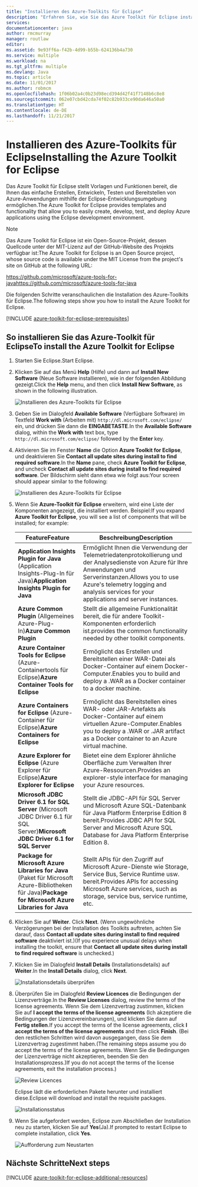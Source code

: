 ```yaml
---
title: "Installieren des Azure-Toolkits für Eclipse"
description: "Erfahren Sie, wie Sie das Azure Toolkit für Eclipse installieren."
services: 
documentationcenter: java
author: rmcmurray
manager: routlaw
editor: 
ms.assetid: 9e93ff6a-f42b-4d99-b55b-624136b4a730
ms.service: multiple
ms.workload: na
ms.tgt_pltfrm: multiple
ms.devlang: Java
ms.topic: article
ms.date: 11/01/2017
ms.author: robmcm
ms.openlocfilehash: 1f06b02a4c0b23d98ecd394d42f41f7148b6c8e8
ms.sourcegitcommit: 062e07cbd42cda74f02c82b933ce90da646a50a0
ms.translationtype: HT
ms.contentlocale: de-DE
ms.lasthandoff: 11/21/2017
---
```

# <a name="installing-the-azure-toolkit-for-eclipse"></a><span data-ttu-id="c6822-103">Installieren des Azure-Toolkits für Eclipse</span><span class="sxs-lookup"><span data-stu-id="c6822-103">Installing the Azure Toolkit for Eclipse</span></span>

<span data-ttu-id="c6822-104">Das Azure Toolkit für Eclipse stellt Vorlagen und Funktionen bereit, die Ihnen das einfache Erstellen, Entwickeln, Testen und Bereitstellen von Azure-Anwendungen mithilfe der Eclipse-Entwicklungsumgebung ermöglichen.</span><span class="sxs-lookup"><span data-stu-id="c6822-104">The Azure Toolkit for Eclipse provides templates and functionality that allow you to easily create, develop, test, and deploy Azure applications using the Eclipse development environment.</span></span>

> [!NOTE] 
> 
> <span data-ttu-id="c6822-105">Das Azure Toolkit für Eclipse ist ein Open-Source-Projekt, dessen Quellcode unter der MIT-Lizenz auf der GitHub-Website des Projekts verfügbar ist:</span><span class="sxs-lookup"><span data-stu-id="c6822-105">The Azure Toolkit for Eclipse is an Open Source project, whose source code is available under the MIT License from the project's site on GitHub at the following URL:</span></span> 
> 
> <span data-ttu-id="c6822-106"><https://github.com/microsoft/azure-tools-for-java></span><span class="sxs-lookup"><span data-stu-id="c6822-106"><https://github.com/microsoft/azure-tools-for-java></span></span> 
> 

<span data-ttu-id="c6822-107">Die folgenden Schritte veranschaulichen die Installation des Azure-Toolkits für Eclipse.</span><span class="sxs-lookup"><span data-stu-id="c6822-107">The following steps show you how to install the Azure Toolkit for Eclipse.</span></span>

[!INCLUDE [azure-toolkit-for-eclipse-prerequisites](../includes/azure-toolkit-for-eclipse-prerequisites.md)]

## <a name="to-install-the-azure-toolkit-for-eclipse"></a><span data-ttu-id="c6822-108">So installieren Sie das Azure-Toolkit für Eclipse</span><span class="sxs-lookup"><span data-stu-id="c6822-108">To install the Azure Toolkit for Eclipse</span></span>

1. <span data-ttu-id="c6822-109">Starten Sie Eclipse.</span><span class="sxs-lookup"><span data-stu-id="c6822-109">Start Eclipse.</span></span>

1. <span data-ttu-id="c6822-110">Klicken Sie auf das Menü **Help** (Hilfe) und dann auf **Install New Software** (Neue Software installieren), wie in der folgenden Abbildung gezeigt.</span><span class="sxs-lookup"><span data-stu-id="c6822-110">Click the **Help** menu, and then click **Install New Software**, as shown in the following illustration.</span></span>
   
   ![Installieren des Azure-Toolkits für Eclipse][01]

1. <span data-ttu-id="c6822-112">Geben Sie im Dialogfeld **Available Software** (Verfügbare Software) im Textfeld **Work with** (Arbeiten mit) `http://dl.microsoft.com/eclipse/` ein, und drücken Sie dann die **EINGABETASTE**.</span><span class="sxs-lookup"><span data-stu-id="c6822-112">In the **Available Software** dialog, within the **Work with** text box, type `http://dl.microsoft.com/eclipse/` followed by the **Enter** key.</span></span>

1. <span data-ttu-id="c6822-113">Aktivieren Sie im Fenster **Name** die Option **Azure Toolkit for Eclipse**, und deaktivieren Sie **Contact all update sites during install to find required software**.</span><span class="sxs-lookup"><span data-stu-id="c6822-113">In the **Name** pane, check **Azure Toolkit for Eclipse**, and uncheck **Contact all update sites during install to find required software**.</span></span> <span data-ttu-id="c6822-114">Der Bildschirm sieht dann etwa wie folgt aus:</span><span class="sxs-lookup"><span data-stu-id="c6822-114">Your screen should appear similar to the following:</span></span>
   
   ![Installieren des Azure-Toolkits für Eclipse][02]

1. <span data-ttu-id="c6822-116">Wenn Sie **Azure-Toolkit für Eclipse** erweitern, wird eine Liste der Komponenten angezeigt, die installiert werden. Beispiel:</span><span class="sxs-lookup"><span data-stu-id="c6822-116">If you expand **Azure Toolkit for Eclipse**, you will see a list of components that will be installed; for example:</span></span>

   | <span data-ttu-id="c6822-117">Feature</span><span class="sxs-lookup"><span data-stu-id="c6822-117">Feature</span></span> | <span data-ttu-id="c6822-118">Beschreibung</span><span class="sxs-lookup"><span data-stu-id="c6822-118">Description</span></span> | 
   |---|---| 
   | <span data-ttu-id="c6822-119">**Application Insights Plugin for Java** (Application Insights-Plug-In für Java)</span><span class="sxs-lookup"><span data-stu-id="c6822-119">**Application Insights Plugin for Java**</span></span> | <span data-ttu-id="c6822-120">Ermöglicht Ihnen die Verwendung der Telemetriedatenprotokollierung und der Analysedienste von Azure für Ihre Anwendungen und Serverinstanzen.</span><span class="sxs-lookup"><span data-stu-id="c6822-120">Allows you to use Azure's telemetry logging and analysis services for your applications and server instances.</span></span> | 
   | <span data-ttu-id="c6822-121">**Azure Common Plugin** (Allgemeines Azure-Plug-In)</span><span class="sxs-lookup"><span data-stu-id="c6822-121">**Azure Common Plugin**</span></span> | <span data-ttu-id="c6822-122">Stellt die allgemeine Funktionalität bereit, die für andere Toolkit-Komponenten erforderlich ist.</span><span class="sxs-lookup"><span data-stu-id="c6822-122">provides the common functionality needed by other toolkit components.</span></span> | 
   | <span data-ttu-id="c6822-123">**Azure Container Tools for Eclipse** (Azure-Containertools für Eclipse)</span><span class="sxs-lookup"><span data-stu-id="c6822-123">**Azure Container Tools for Eclipse**</span></span> | <span data-ttu-id="c6822-124">Ermöglicht das Erstellen und Bereitstellen einer WAR-Datei als Docker-Container auf einem Docker-Computer.</span><span class="sxs-lookup"><span data-stu-id="c6822-124">Enables you to build and deploy a .WAR as a Docker container to a docker machine.</span></span> | 
   | <span data-ttu-id="c6822-125">**Azure Containers for Eclipse** (Azure-Container für Eclipse)</span><span class="sxs-lookup"><span data-stu-id="c6822-125">**Azure Containers for Eclipse**</span></span> | <span data-ttu-id="c6822-126">Ermöglicht das Bereitstellen eines WAR- oder JAR-Artefakts als Docker-Container auf einem virtuellen Azure-Computer.</span><span class="sxs-lookup"><span data-stu-id="c6822-126">Enables you to deploy a .WAR or .JAR artifact as a Docker container to an Azure virtual machine.</span></span> | 
   | <span data-ttu-id="c6822-127">**Azure Explorer for Eclipse** (Azure Explorer für Eclipse)</span><span class="sxs-lookup"><span data-stu-id="c6822-127">**Azure Explorer for Eclipse**</span></span> | <span data-ttu-id="c6822-128">Bietet eine dem Explorer ähnliche Oberfläche zum Verwalten Ihrer Azure-Ressourcen.</span><span class="sxs-lookup"><span data-stu-id="c6822-128">Provides an explorer-style interface for managing your Azure resources.</span></span> | 
   | <span data-ttu-id="c6822-129">**Microsoft JDBC Driver 6.1 for SQL Server** (Microsoft JDBC Driver 6.1 für SQL Server)</span><span class="sxs-lookup"><span data-stu-id="c6822-129">**Microsoft JDBC Driver 6.1 for SQL Server**</span></span> | <span data-ttu-id="c6822-130">Stellt die JDBC-API für SQL Server und Microsoft Azure SQL-Datenbank für Java Platform Enterprise Edition 8 bereit.</span><span class="sxs-lookup"><span data-stu-id="c6822-130">Provides JDBC API for SQL Server and Microsoft Azure SQL Database for Java Platform Enterprise Edition 8.</span></span> | 
   | <span data-ttu-id="c6822-131">**Package for Microsoft Azure Libraries for Java** (Paket für Microsoft Azure-Bibliotheken für Java)</span><span class="sxs-lookup"><span data-stu-id="c6822-131">**Package for Microsoft Azure Libraries for Java**</span></span> | <span data-ttu-id="c6822-132">Stellt APIs für den Zugriff auf Microsoft Azure-Dienste wie Storage, Service Bus, Service Runtime usw. bereit.</span><span class="sxs-lookup"><span data-stu-id="c6822-132">Provides APIs for accessing Microsoft Azure services, such as storage, service bus, service runtime, etc.</span></span> | 

1. <span data-ttu-id="c6822-133">Klicken Sie auf **Weiter**.
</span><span class="sxs-lookup"><span data-stu-id="c6822-133">Click **Next**.</span></span> <span data-ttu-id="c6822-134">(Wenn ungewöhnliche Verzögerungen bei der Installation des Toolkits auftreten, achten Sie darauf, dass **Contact all update sites during install to find required software** deaktiviert ist.)</span><span class="sxs-lookup"><span data-stu-id="c6822-134">(If you experience unusual delays when installing the toolkit, ensure that **Contact all update sites during install to find required software** is unchecked.)</span></span>

1. <span data-ttu-id="c6822-135">Klicken Sie im Dialogfeld **Install Details** (Installationsdetails) auf **Weiter**.</span><span class="sxs-lookup"><span data-stu-id="c6822-135">In the **Install Details** dialog, click **Next**.</span></span>
   
   ![Installationsdetails überprüfen][03]

1. <span data-ttu-id="c6822-137">Überprüfen Sie im Dialogfeld **Review Licences** die Bedingungen der Lizenzverträge.</span><span class="sxs-lookup"><span data-stu-id="c6822-137">In the **Review Licenses** dialog, review the terms of the license agreements.</span></span> <span data-ttu-id="c6822-138">Wenn Sie dem Lizenzvertrag zustimmen, klicken Sie auf **I accept the terms of the license agreements** (Ich akzeptiere die Bedingungen der Lizenzvereinbarungen), und klicken Sie dann auf **Fertig stellen**.</span><span class="sxs-lookup"><span data-stu-id="c6822-138">If you accept the terms of the license agreements, click **I accept the terms of the license agreements** and then click **Finish**.</span></span> <span data-ttu-id="c6822-139">(Bei den restlichen Schritten wird davon ausgegangen, dass Sie dem Lizenzvertrag zugestimmt haben.</span><span class="sxs-lookup"><span data-stu-id="c6822-139">(The remaining steps assume you do accept the terms of the license agreements.</span></span> <span data-ttu-id="c6822-140">Wenn Sie die Bedingungen der Lizenzverträge nicht akzeptieren, beenden Sie den Installationsprozess.)</span><span class="sxs-lookup"><span data-stu-id="c6822-140">If you do not accept the terms of the license agreements, exit the installation process.)</span></span>
   
   ![Review Licences][04]
   
   <span data-ttu-id="c6822-142">Eclipse lädt die erforderlichen Pakete herunter und installiert diese.</span><span class="sxs-lookup"><span data-stu-id="c6822-142">Eclipse will download and install the requisite packages.</span></span>
   
   ![Installationsstatus][05]

1. <span data-ttu-id="c6822-144">Wenn Sie aufgefordert werden, Eclipse zum Abschließen der Installation neu zu starten, klicken Sie auf **Yes**(Ja).</span><span class="sxs-lookup"><span data-stu-id="c6822-144">If prompted to restart Eclipse to complete installation, click **Yes**.</span></span>
   
   ![Aufforderung zum Neustarten][06]

## <a name="next-steps"></a><span data-ttu-id="c6822-146">Nächste Schritte</span><span class="sxs-lookup"><span data-stu-id="c6822-146">Next steps</span></span>

[!INCLUDE [azure-toolkit-for-eclipse-additional-resources](../includes/azure-toolkit-for-eclipse-additional-resources.md)]

<!-- URL List -->

<!-- Legacy MSDN URL = https://msdn.microsoft.com/library/azure/hh690946.aspx -->

<!-- IMG List -->

[01]: media/azure-toolkit-for-eclipse-installation/eclipse-installation-01.png
[02]: media/azure-toolkit-for-eclipse-installation/eclipse-installation-02.png
[03]: media/azure-toolkit-for-eclipse-installation/eclipse-installation-03.png
[04]: media/azure-toolkit-for-eclipse-installation/eclipse-installation-04.png
[05]: media/azure-toolkit-for-eclipse-installation/eclipse-installation-05.png
[06]: media/azure-toolkit-for-eclipse-installation/eclipse-installation-06.png
